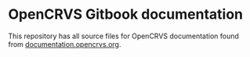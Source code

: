 # OpenCRVS Gitbook documentation

This repository has all source files for OpenCRVS documentation found from [documentation.opencrvs.org](https://documentation.opencrvs.org/).
